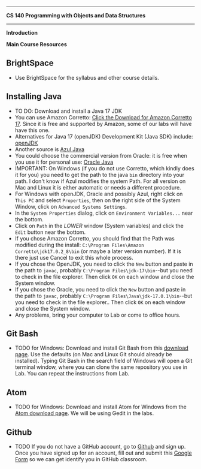 ﻿<!--https://github.com/adam-p/markdown-here/wiki/Markdown-Cheatsheet
https://stackoverflow.com/questions/35465557/how-to-apply-color-in-markdown-->


-----------------------------
**CS 140 Programming with Objects and Data Structures**

-----------------------------

**Introduction**

**Main Course Resources**

## BrightSpace

- Use BrightSpace for the syllabus and other course details.

## Installing Java

- TO DO: Download and install a Java 17 JDK
 - You can use Amazon Corretto:
 <a href="https://aws.amazon.com/corretto/?filtered-posts.sort-by=item.additionalFields.createdDate&filtered-posts.sort-order=desc" target="blank">Click the Download for Amazon Corretto 17</a>.
 Since it is free and supported by Amazon, some of our labs will have have this one.
 - Alternatives for Java 17 (openJDK) Development Kit (Java SDK) include: <a href="https://jdk.java.net/17/" target="blank">openJDK</a>
 - Another source is <a href="https://www.azul.com/products/core/" target="blank">Azul Java</a>
 - You could choose the commercial version from Oracle: it is free when you use it for
 personal use: <a href="https://www.oracle.com/technetwork/java/javase/downloads/index.html" target="blank">Oracle Java</a>
- IMPORTANT: On Windows (if you do not use Corretto, which kindly does it for you) you need to get the path to the java `bin` directory into your path. I don't know if Azul modifies the system Path.
 For all version on Mac and Linux it is either automatic or needs a different procedure.
 - For Windows with openJDK, Oracle and possibly Azul, right click on `This PC` and select `Properties`, then on the right side of the System Window, click
on `Advanced Systems Settings`.
 - In the `System Properties` dialog, click on `Environment Variables...` near the bottom.
 - Click on `Path` in the *LOWER* window (System variables) and click the `Edit` button near the bottom.
 - If you chose Amazon Corretto, you should find that the Path was modified during the install:
 `C:\Program Files\Amazon Corretto\jdk17.0.2_8\bin` (or maybe a later version number). If it is there just use Cancel to exit this whole process.
 - If you chose the OpenJDK, you need to click the `New` button and paste in the path to `javac`, probably
 `C:\Program Files\jdk-17\bin`--but you need to check in the file explorer. Then click `OK` on each window and close the System window.
 - If you chose the Oracle, you need to click the `New` button and paste in the path to `javac`, probably
 `C:\Program Files\Java\jdk-17.0.1\bin`--but you need to check in the file explorer.. Then click `OK` on each window and close the System window.
 - Any problems, bring your computer to Lab or come to office hours.
 
## Git Bash
 
- TODO for Windows: Download and install Git Bash from this <a href="https://git-scm.com/downloads" target="blank">download page</a>.
Use the defaults (on Mac and Linux Git should already be installed).
Typing Git Bash in the search field of Windows will open a Git terminal window, where you can
clone the same repository you use in Lab. You can repeat the instructions from Lab.

## Atom

- TODO for Windows: Download and install Atom for Windows from the <a href="https://atom.io/" target="blank">Atom download page</a>. We will be using Gedit in the labs.

## Github

- TODO If you do not have a GitHub account, go to <a href="https://github.com/" target="blank">Github</a> and sign up.
Once you have signed up for an account, fill out and submit this <a href="https://forms.gle/HcQtq4iVFDVi5HDQ8" target="blank">Google Form</a> so we can get identify you in GitHub classroom.


